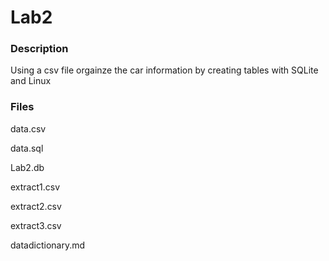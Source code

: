 # Lab2

### Description

<p>Using a csv file orgainze the car information by creating tables with SQLite and Linux</p>

### Files
<p>data.csv</p>
<p>data.sql</p>
<p>Lab2.db</p>
<p>extract1.csv</p>
<p>extract2.csv</p>
<p>extract3.csv</p>
<p>datadictionary.md</p>


